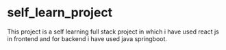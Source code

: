 # self_learn_project
This project is a self learning full stack project in which i have used react js in frontend and for backend i have used java springboot. 
